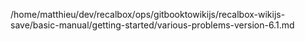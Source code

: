/home/matthieu/dev/recalbox/ops/gitbooktowikijs/recalbox-wikijs-save/basic-manual/getting-started/various-problems-version-6.1.md